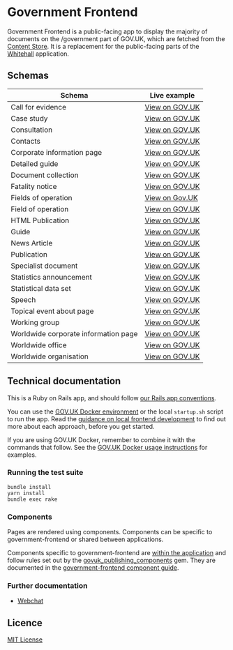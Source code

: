 # Government Frontend

Government Frontend is a public-facing app to display the majority of documents on the /government part of GOV.UK, which are fetched from the [Content Store](https://github.com/alphagov/content-store). It is a replacement for the public-facing parts of the [Whitehall](https://github.com/alphagov/whitehall) application.

## Schemas

| Schema | Live example |
|---|---|
| Call for evidence | [View on GOV.UK](https://www.gov.uk/government/calls-for-evidence/local-air-quality-management-public-authorities-call-for-evidence) |
| Case study | [View on GOV.UK](https://www.gov.uk/government/case-studies/2013-elections-in-swaziland) |
| Consultation | [View on GOV.UK](https://www.gov.uk/government/consultations/soft-drinks-industry-levy) |
| Contacts | [View on GOV.UK](https://www.gov.uk/government/organisations/hm-revenue-customs/contact/alcohol-duties-national-registration-unit) |
| Corporate information page | [View on GOV.UK](https://www.gov.uk/government/organisations/government-digital-service/about) |
| Detailed guide | [View on GOV.UK](https://www.gov.uk/guidance/waste-exemption-nwfd-2-temporary-storage-at-the-place-of-production--2) |
| Document collection | [View on GOV.UK](https://www.gov.uk/government/collections/statutory-guidance-schools) |
| Fatality notice | [View on GOV.UK](https://www.gov.uk/government/fatalities/corporal-lee-churcher-dies-in-iraq) |
| Fields of operation | [View on Gov.UK](https://www.gov.uk/government/fields-of-operation) |
| Field of operation | [View on GOV.UK](https://www.gov.uk/government/fields-of-operation/iraq) |
| HTML Publication | [View on GOV.UK](https://www.gov.uk/government/publications/budget-2016-documents/budget-2016)|
| Guide | [View on GOV.UK](https://www.gov.uk/log-in-register-hmrc-online-services)|
| News Article | [View on GOV.UK](https://www.gov.uk/government/news/the-personal-independence-payment-amendment-regulations-2017-statement-by-paul-gray) |
| Publication | [View on GOV.UK](https://www.gov.uk/government/publications/budget-2016-documents) |
| Specialist document | [View on GOV.UK](https://www.gov.uk/business-finance-support/access-to-finance-advice-north-west-england) |
| Statistics announcement | [View on GOV.UK](https://www.gov.uk/government/statistics/announcements/diagnostic-imaging-dataset-for-september-2015) |
| Statistical data set | [View on GOV.UK](https://www.gov.uk/government/statistical-data-sets/unclaimed-estates-list) |
| Speech | [View on GOV.UK](https://www.gov.uk/government/speeches/government-at-your-service-ben-gummer-speech) |
| Topical event about page | [View on GOV.UK](https://www.gov.uk/government/topical-events/2014-overseas-territories-joint-ministerial-council/about) |
| Working group | [View on GOV.UK](https://www.gov.uk/government/groups/abstraction-reform) |
| Worldwide corporate information page | [View on GOV.UK](https://www.gov.uk/world/organisations/british-embassy-madrid/about/complaints-procedure) |
| Worldwide office | [View on GOV.UK](https://www.gov.uk/world/organisations/british-embassy-paris/office/british-embassy) |
| Worldwide organisation | [View on GOV.UK](https://www.gov.uk/world/organisations/british-embassy-madrid) |

## Technical documentation

This is a Ruby on Rails app, and should follow [our Rails app conventions](https://docs.publishing.service.gov.uk/manual/conventions-for-rails-applications.html).

You can use the [GOV.UK Docker environment](https://github.com/alphagov/govuk-docker) or the local `startup.sh` script to run the app. Read the [guidance on local frontend development](https://docs.publishing.service.gov.uk/manual/local-frontend-development.html) to find out more about each approach, before you get started.

If you are using GOV.UK Docker, remember to combine it with the commands that follow. See the [GOV.UK Docker usage instructions](https://github.com/alphagov/govuk-docker#usage) for examples.

### Running the test suite

```
bundle install
yarn install
bundle exec rake
```

### Components

Pages are rendered using components. Components can be specific to government-frontend or shared between applications.

Components specific to government-frontend are [within the application](https://github.com/alphagov/government-frontend/tree/master/app/views/components) and follow rules set out by the [govuk_publishing_components](https://github.com/alphagov/govuk_publishing_components) gem. They are documented in the [government-frontend component guide](https://government-frontend.herokuapp.com/component-guide).

### Further documentation

- [Webchat](docs/webchat.md)

## Licence

[MIT License](LICENCE)
